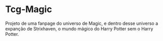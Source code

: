 # Tcg-Magic
Projeto de uma fanpage do universo de Magic, e dentro desse universo a expanção de Strixhaven, o mundo mágico do Harry Potter sem o Harry Potter.
